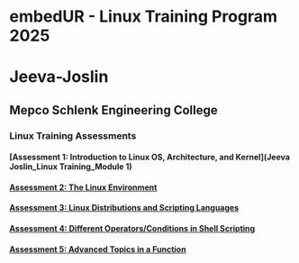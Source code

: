 # **embedUR - Linux Training Program 2025**
# Jeeva-Joslin
## Mepco Schlenk Engineering College


### Linux Training Assessments 

#### [Assessment 1: Introduction to Linux OS, Architecture, and Kernel](Jeeva Joslin_Linux Training_Module 1)

#### [Assessment 2: The Linux Environment](Jeeva%20Joslin_Linux%20Training_Module%205/Assessment_2.md)

#### [Assessment 3: Linux Distributions and Scripting Languages](Jeeva%20Joslin_Linux%20Training_Module%205/Assessment_3.md)

#### [Assessment 4: Different Operators/Conditions in Shell Scripting](Jeeva%20Joslin_Linux%20Training_Module%205/Assessment_4.md)

#### [Assessment 5: Advanced Topics in a Function](Jeeva%20Joslin_Linux%20Training_Module%205/Assessment_5.md)
